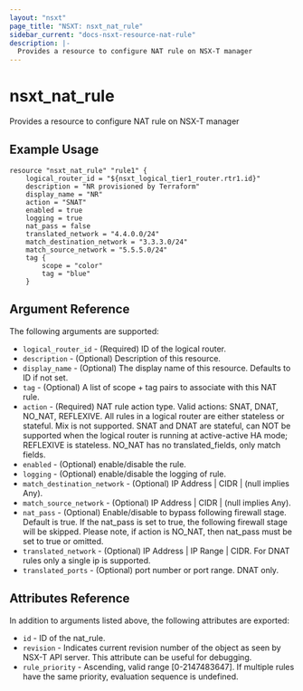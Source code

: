 ```yaml
---
layout: "nsxt"
page_title: "NSXT: nsxt_nat_rule"
sidebar_current: "docs-nsxt-resource-nat-rule"
description: |-
  Provides a resource to configure NAT rule on NSX-T manager
---
```


# nsxt_nat_rule

Provides a resource to configure NAT rule on NSX-T manager

## Example Usage

```hcl
resource "nsxt_nat_rule" "rule1" {
    logical_router_id = "${nsxt_logical_tier1_router.rtr1.id}"
    description = "NR provisioned by Terraform"
    display_name = "NR"
    action = "SNAT"
    enabled = true
    logging = true
    nat_pass = false
    translated_network = "4.4.0.0/24"
    match_destination_network = "3.3.3.0/24"
    match_source_network = "5.5.5.0/24"
    tag {
        scope = "color"
        tag = "blue"
    }
```

## Argument Reference

The following arguments are supported:

* `logical_router_id` - (Required) ID of the logical router.
* `description` - (Optional) Description of this resource.
* `display_name` - (Optional) The display name of this resource. Defaults to ID if not set.
* `tag` - (Optional) A list of scope + tag pairs to associate with this NAT rule.
* `action` - (Required) NAT rule action type.
             Valid actions: SNAT, DNAT, NO_NAT, REFLEXIVE.
             All rules in a logical router are either stateless or stateful. Mix is not supported.
             SNAT and DNAT are stateful, can NOT be supported when the logical router is running at active-active HA mode; REFLEXIVE is stateless.
             NO_NAT has no translated_fields, only match fields.
* `enabled` - (Optional) enable/disable the rule.
* `logging` - (Optional) enable/disable the logging of rule.
* `match_destination_network` - (Optional) IP Address | CIDR | (null implies Any).
* `match_source_network` - (Optional) IP Address | CIDR | (null implies Any).
* `nat_pass` - (Optional) Enable/disable to bypass following firewall stage.
               Default is true.
               If the nat_pass is set to true, the following firewall stage will be skipped.
               Please note, if action is NO_NAT, then nat_pass must be set to true or omitted.
* `translated_network` - (Optional) IP Address | IP Range | CIDR. For DNAT rules only a single ip is supported.
* `translated_ports` - (Optional) port number or port range. DNAT only.


## Attributes Reference

In addition to arguments listed above, the following attributes are exported:

* `id` - ID of the nat_rule.
* `revision` - Indicates current revision number of the object as seen by NSX-T API server. This attribute can be useful for debugging.
* `rule_priority` - Ascending, valid range [0-2147483647]. If multiple rules have the same priority, evaluation sequence is undefined.
